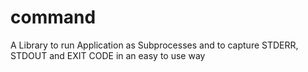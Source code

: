 # command
A Library to run Application as Subprocesses and to capture STDERR, STDOUT and EXIT CODE in an easy to use way
